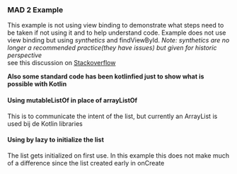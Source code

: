 ### MAD 2 Example
This example is not using view binding to demonstrate what steps need
to be taken if not using it and to help understand code. Example
does not use view binding but using *synthetics* and findViewById.
*Note: synthetics are no longer a recommended practice(they have issues) but given for historic perspective*  
see this discussion on [Stackoverflow](https://stackoverflow.com/questions/58351239/viewbinding-vs-kotlin-android-extensions-with-synthetic-views)


<b>Also some standard code has been kotlinfied just to show what is  
possible with Kotlin</b>

#### Using mutableListOf in place of arrayListOf
This is to communicate the intent of the list, but currently an
ArrayList is used bij de Kotlin libraries

#### Using by lazy to initialize the list
The list gets initialized on first use. In this example this does not
make much of a difference since the list created early in onCreate
